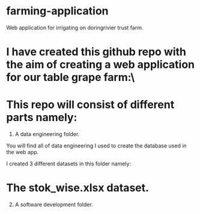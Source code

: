 # farming-application
Web application for irrigating on doringrivier trust farm.

# I have created this github repo with the aim of creating a web application for our table grape farm:\


# This repo will consist of different parts namely:

1. A data engineering folder.

You will find all of data engineering I used to create the database used in the web app.

I created 3 different datasets in this folder namely:

# The stok_wise.xlsx dataset.



2. A software development folder.




